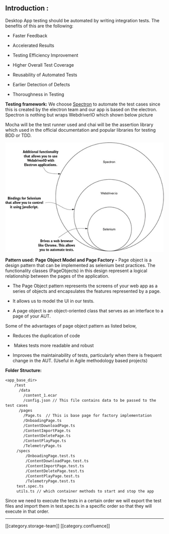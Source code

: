 
##  **Introduction** : 
Desktop App testing should be automated by writing integration tests. The benefits of this are the following:


* Faster Feedback


* Accelerated Results


* Testing Efficiency Improvement


* Higher Overall Test Coverage


* Reusability of Automated Tests


* Earlier Detection of Defects


* Thoroughness in Testing



 **Testing framework:** We choose [Spectron](https://github.com/electron-userland/spectron/blob/master/README.md) to automate the test cases since this is created by the electron team and our app is based on the electron. Spectron is nothing but wraps WebdriverIO which shown below picture

Mocha will be the test runner used and chai will be the assertion library which used in the official documentation and  popular libraries for testing BDD or TDD. 



![](images/storage/Functional_automation_spectron.jpg)



 **Pattern used:**  **Page Object Model and Page Factory -** Page object is a design pattern that can be implemented as selenium best practices. The functionality classes (PageObjects) in this design represent a logical relationship between the pages of the application.


* The Page Object pattern represents the screens of your web app as a series of objects and encapsulates the features represented by a page.


* It allows us to model the UI in our tests.


* A page object is an object-oriented class that serves as an interface to a page of your AUT.



Some of the advantages of page object pattern as listed below,


* Reduces the duplication of code


*  Makes tests more readable and robust


* Improves the maintainability of tests, particularly when there is frequent change in the AUT. (Useful in Agile methodology based projects)





 **Folder Structure:** 


```
<app_base_dir>
    /test
      /data
        /content_1.ecar
        /config.json // This file contains data to be passed to the test cases
      /pages
        /Page.ts  // This is base page for factory implementation
        /OnboadingPage.ts
        /ContentDownloadPage.ts
        /ContentImportPage.ts
        /ContentDeletePage.ts
        /ContentPlayPage.ts
        /TelemetryPage.ts
     /specs
         /OnboadingPage.test.ts
         /ContentDownloadPage.test.ts
         /ContentImportPage.test.ts
         /ContentDeletePage.test.ts
         /ContentPlayPage.test.ts
         /TelemetryPage.test.ts
     test.spec.ts
     utils.ts // which container methods to start and stop the app
```


Since we need to execute the tests in a certain order we will export the test files and import them in test.spec.ts in a specific order so that they will execute in that order.



*****

[[category.storage-team]] 
[[category.confluence]] 
